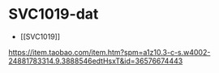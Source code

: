 
# SVC1019-dat 


- [[SVC1019]]

https://item.taobao.com/item.htm?spm=a1z10.3-c-s.w4002-24881783314.9.3888546edtHsxT&id=36576674443